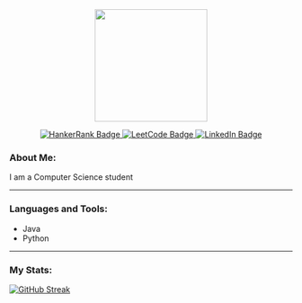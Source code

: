<div id="header" align="center">
  <img src="https://img.freepik.com/free-vector/programmer-working-with-computer_23-2148232687.jpg?w=740&t=st=1685987283~exp=1685987883~hmac=69ddcef4b41dc31cb4f08cd7937bf9404f93a685e8b5369ac46b45520767d3b1" width="200"/>
  <p>
    
    
    
  </p>
  <div id="badges">
    <a href="https://www.hackerrank.com/mika_wauben?hr_r=1">
      <img src="https://img.shields.io/badge/HackerRank-green?logo=hackerrank&logoColor=white&style=for-the-badge" alt="HankerRank Badge"/>
    </a>
    <a href="https://leetcode.com/user6844SY/">
      <img src="https://img.shields.io/badge/LeetCode-black?logo=leetcode&logoColor=white&style=for-the-badge" alt="LeetCode Badge"/>
    </a>
    <a href="https://www.linkedin.com/in/mika-wauben-4b88a2279/">
      <img src="https://img.shields.io/badge/LinkedIn-blue?style=for-the-badge&logo=linkedin&logoColor=white" alt="LinkedIn Badge"/>  
    </a>
  </div>
  <p>
    
    
    
  </p>
</div>

### About Me:
I am a Computer Science student

---

### Languages and Tools:
- Java
- Python

---

### My Stats:
[![GitHub Streak](https://streak-stats.demolab.com?user=mlwauben&theme=dark&locale=nl&exclude_days=Sun%2CSat)](https://git.io/streak-stats)
